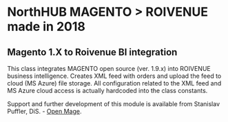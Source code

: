 # NorthHUB MAGENTO > ROIVENUE made in 2018
## Magento 1.X to Roivenue BI integration

This class integrates MAGENTO open source (ver. 1.9.x) into ROIVENUE business intelligence. Creates XML feed with orders and upload the feed to cloud (MS Azure) file storage. All configuration related to the XML feed and MS Azure cloud access is actually hardcoded into the class constants.

Support and further development of this module is available from Stanislav Puffler, DiS. - [Open Mage](https://www.openmage.cz).
